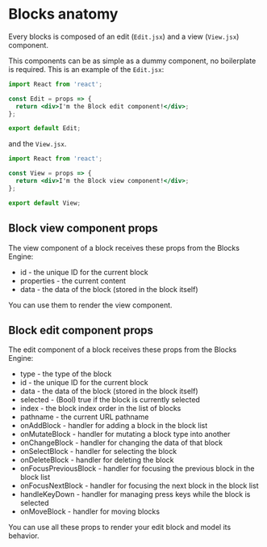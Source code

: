 # Blocks anatomy

Every blocks is composed of an edit (`Edit.jsx`) and a view (`View.jsx`) component.

This components can be as simple as a dummy component, no boilerplate is required.
This is an example of the `Edit.jsx`:

```jsx
import React from 'react';

const Edit = props => {
  return <div>I'm the Block edit component!</div>;
};

export default Edit;
```

and the `View.jsx`.

```jsx
import React from 'react';

const View = props => {
  return <div>I'm the Block view component!</div>;
};

export default View;
```

## Block view component props

The view component of a block receives these props from the Blocks Engine:

- id - the unique ID for the current block
- properties - the current content
- data - the data of the block (stored in the block itself)

You can use them to render the view component.

## Block edit component props

The edit component of a block receives these props from the Blocks Engine:

- type - the type of the block
- id - the unique ID for the current block
- data - the data of the block (stored in the block itself)
- selected - (Bool) true if the block is currently selected
- index - the block index order in the list of blocks
- pathname - the current URL pathname
- onAddBlock - handler for adding a block in the block list
- onMutateBlock - handler for mutating a block type into another
- onChangeBlock - handler for changing the data of that block
- onSelectBlock - handler for selecting the block
- onDeleteBlock - handler for deleting the block
- onFocusPreviousBlock - handler for focusing the previous block in the block list
- onFocusNextBlock - handler for focusing the next block in the block list
- handleKeyDown - handler for managing press keys while the block is selected
- onMoveBlock - handler for moving blocks

You can use all these props to render your edit block and model its behavior.
